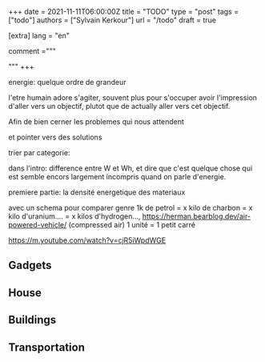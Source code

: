 +++
date = 2021-11-11T06:00:00Z
title = "TODO"
type = "post"
tags = ["todo"]
authors = ["Sylvain Kerkour"]
url = "/todo"
draft = true

[extra]
lang = "en"

comment ="""

"""
+++

energie: quelque ordre de grandeur

l'etre humain adore s'agiter, souvent plus pour s'occuper avoir l'impression d'aller vers un objectif, plutot que de actually aller vers cet objectif.


Afin de bien cerner les problemes qui nous attendent

et pointer vers des solutions

trier par categorie:



dans l'intro:
difference entre W et Wh, et dire que c'est quelque chose qui est semble encors largement incompris quand on parle d'energie.




premiere partie:
la densité energetique des materiaux

avec un schema pour comparer genre 1k de petrol = x kilo de charbon = x kilo d'uranium.... = x kilos d'hydrogen..., https://herman.bearblog.dev/air-powered-vehicle/ (compressed air)
1 unité = 1 petit carré

https://m.youtube.com/watch?v=cjR5iWpdWGE

## Gadgets

## House


## Buildings

## Transportation
